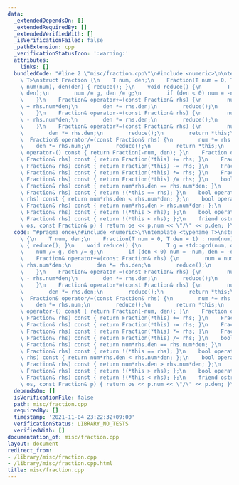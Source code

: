 ```yaml
---
data:
  _extendedDependsOn: []
  _extendedRequiredBy: []
  _extendedVerifiedWith: []
  _isVerificationFailed: false
  _pathExtension: cpp
  _verificationStatusIcon: ':warning:'
  attributes:
    links: []
  bundledCode: "#line 2 \"misc/fraction.cpp\"\n#include <numeric>\n\ntemplate <typename\
    \ T>\nstruct Fraction {\n    T num, den;\n    Fraction(T num = 0, T den = 1) :\
    \ num(num), den(den) { reduce(); }\n    void reduce() {\n        T g = std::gcd(num,\
    \ den);\n        num /= g, den /= g;\n        if (den < 0) num = -num, den = -den;\n\
    \    }\n    Fraction& operator+=(const Fraction& rhs) {\n        num = num*rhs.den\
    \ + rhs.num*den;\n        den *= rhs.den;\n        reduce();\n        return *this;\n\
    \    }\n    Fraction& operator-=(const Fraction& rhs) {\n        num = num*rhs.den\
    \ - rhs.num*den;\n        den *= rhs.den;\n        reduce();\n        return *this;\n\
    \    }\n    Fraction& operator*=(const Fraction& rhs) {\n        num *= rhs.num;\n\
    \        den *= rhs.den;\n        reduce();\n        return *this;\n    }\n  \
    \  Fraction& operator/=(const Fraction& rhs) {\n        num *= rhs.den;\n    \
    \    den *= rhs.num;\n        reduce();\n        return *this;\n    }\n    Fraction\
    \ operator-() const { return Fraction(-num, den); }\n    Fraction operator+(const\
    \ Fraction& rhs) const { return Fraction(*this) += rhs; }\n    Fraction operator-(const\
    \ Fraction& rhs) const { return Fraction(*this) -= rhs; }\n    Fraction operator*(const\
    \ Fraction& rhs) const { return Fraction(*this) *= rhs; }\n    Fraction operator/(const\
    \ Fraction& rhs) const { return Fraction(*this) /= rhs; }\n    bool operator==(const\
    \ Fraction& rhs) const { return num*rhs.den == rhs.num*den; }\n    bool operator!=(const\
    \ Fraction& rhs) const { return !(*this == rhs); }\n    bool operator<(const Fraction&\
    \ rhs) const { return num*rhs.den < rhs.num*den; };\n    bool operator>(const\
    \ Fraction& rhs) const { return num*rhs.den > rhs.num*den; };\n    bool operator<=(const\
    \ Fraction& rhs) const { return !(*this > rhs); };\n    bool operator>=(const\
    \ Fraction& rhs) const { return !(*this < rhs); };\n    friend ostream &operator<<(ostream&\
    \ os, const Fraction& p) { return os << p.num << \"/\" << p.den; }\n};\n"
  code: "#pragma once\n#include <numeric>\n\ntemplate <typename T>\nstruct Fraction\
    \ {\n    T num, den;\n    Fraction(T num = 0, T den = 1) : num(num), den(den)\
    \ { reduce(); }\n    void reduce() {\n        T g = std::gcd(num, den);\n    \
    \    num /= g, den /= g;\n        if (den < 0) num = -num, den = -den;\n    }\n\
    \    Fraction& operator+=(const Fraction& rhs) {\n        num = num*rhs.den +\
    \ rhs.num*den;\n        den *= rhs.den;\n        reduce();\n        return *this;\n\
    \    }\n    Fraction& operator-=(const Fraction& rhs) {\n        num = num*rhs.den\
    \ - rhs.num*den;\n        den *= rhs.den;\n        reduce();\n        return *this;\n\
    \    }\n    Fraction& operator*=(const Fraction& rhs) {\n        num *= rhs.num;\n\
    \        den *= rhs.den;\n        reduce();\n        return *this;\n    }\n  \
    \  Fraction& operator/=(const Fraction& rhs) {\n        num *= rhs.den;\n    \
    \    den *= rhs.num;\n        reduce();\n        return *this;\n    }\n    Fraction\
    \ operator-() const { return Fraction(-num, den); }\n    Fraction operator+(const\
    \ Fraction& rhs) const { return Fraction(*this) += rhs; }\n    Fraction operator-(const\
    \ Fraction& rhs) const { return Fraction(*this) -= rhs; }\n    Fraction operator*(const\
    \ Fraction& rhs) const { return Fraction(*this) *= rhs; }\n    Fraction operator/(const\
    \ Fraction& rhs) const { return Fraction(*this) /= rhs; }\n    bool operator==(const\
    \ Fraction& rhs) const { return num*rhs.den == rhs.num*den; }\n    bool operator!=(const\
    \ Fraction& rhs) const { return !(*this == rhs); }\n    bool operator<(const Fraction&\
    \ rhs) const { return num*rhs.den < rhs.num*den; };\n    bool operator>(const\
    \ Fraction& rhs) const { return num*rhs.den > rhs.num*den; };\n    bool operator<=(const\
    \ Fraction& rhs) const { return !(*this > rhs); };\n    bool operator>=(const\
    \ Fraction& rhs) const { return !(*this < rhs); };\n    friend ostream &operator<<(ostream&\
    \ os, const Fraction& p) { return os << p.num << \"/\" << p.den; }\n};\n"
  dependsOn: []
  isVerificationFile: false
  path: misc/fraction.cpp
  requiredBy: []
  timestamp: '2021-11-04 23:22:32+09:00'
  verificationStatus: LIBRARY_NO_TESTS
  verifiedWith: []
documentation_of: misc/fraction.cpp
layout: document
redirect_from:
- /library/misc/fraction.cpp
- /library/misc/fraction.cpp.html
title: misc/fraction.cpp
---
```

